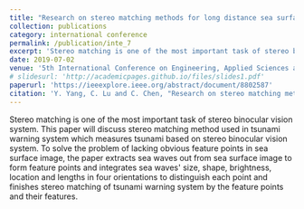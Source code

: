 ```yaml
---
title: "Research on stereo matching methods for long distance sea surface image"
collection: publications
category: international conference
permalink: /publication/inte_7
excerpt: 'Stereo matching is one of the most important task of stereo binocular vision system...'
date: 2019-07-02
venue: '5th International Conference on Engineering, Applied Sciences and Technology (ICEAST)'
# slidesurl: 'http://academicpages.github.io/files/slides1.pdf'
paperurl: 'https://ieeexplore.ieee.org/abstract/document/8802587'
citation: 'Y. Yang, C. Lu and C. Chen, "Research on stereo matching methods for long distance sea surface image," 2019 5th International Conference on Engineering, Applied Sciences and Technology (ICEAST), Luang Prabang, Laos, 2019, pp. 1-4.'
---
```


Stereo matching is one of the most important task of stereo binocular vision system. This paper will discuss stereo matching method used in tsunami warning system which measures tsunami based on stereo binocular vision system. To solve the problem of lacking obvious feature points in sea surface image, the paper extracts sea waves out from sea surface image to form feature points and integrates sea waves' size, shape, brightness, location and lengths in four orientations to distinguish each point and finishes stereo matching of tsunami warning system by the feature points and their features.